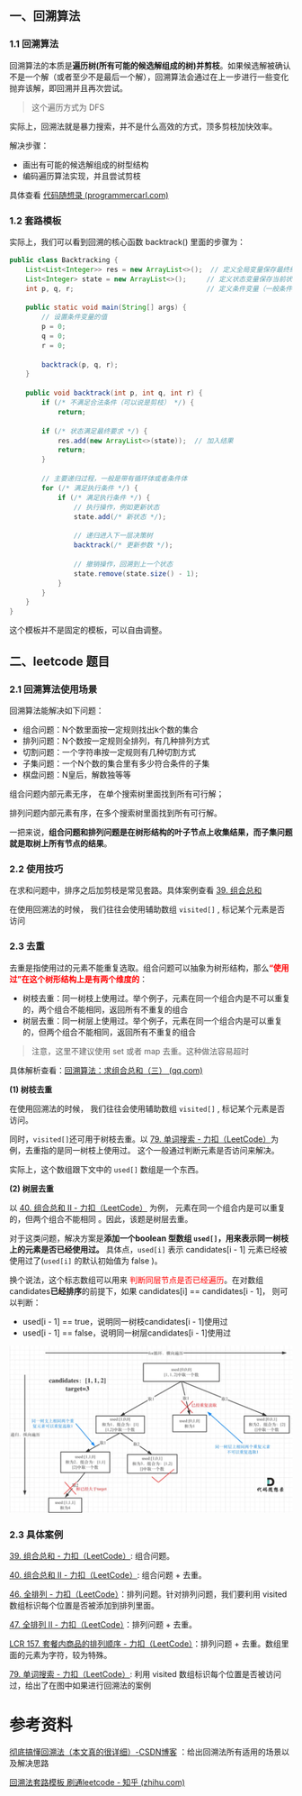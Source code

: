 ## 一、回溯算法

### 1.1 回溯算法

回溯算法的本质是**遍历树(所有可能的候选解组成的树)并剪枝**。如果候选解被确认不是一个解（或者至少不是最后一个解），回溯算法会通过在上一步进行一些变化抛弃该解，即回溯并且再次尝试。

> 这个遍历方式为 DFS

实际上，回溯法就是暴力搜索，并不是什么高效的方式，顶多剪枝加快效率。

解决步骤：

- 画出有可能的候选解组成的树型结构
- 编码遍历算法实现，并且尝试剪枝

具体查看 [代码随想录 (programmercarl.com)](https://www.programmercarl.com/0039.组合总和.html#其他语言版本)



### 1.2 套路模板

实际上，我们可以看到回溯的核心函数 backtrack() 里面的步骤为：

```java
public class Backtracking {
    List<List<Integer>> res = new ArrayList<>();  // 定义全局变量保存最终结果
    List<Integer> state = new ArrayList<>();     // 定义状态变量保存当前状态
    int p, q, r;                                 // 定义条件变量（一般条件变量就是题目直接给的参数）

    public static void main(String[] args) {
        // 设置条件变量的值
        p = 0;
        q = 0;
        r = 0;

        backtrack(p, q, r);
    }

    public void backtrack(int p, int q, int r) {
        if (/* 不满足合法条件（可以说是剪枝） */) {
            return;
        
        if (/* 状态满足最终要求 */) {
            res.add(new ArrayList<>(state));  // 加入结果
            return;
        }

        // 主要递归过程，一般是带有循环体或者条件体
        for (/* 满足执行条件 */) {
            if (/* 满足执行条件 */) {
                // 执行操作，例如更新状态
                state.add(/* 新状态 */);

                // 递归进入下一层决策树
                backtrack(/* 更新参数 */);

                // 撤销操作，回溯到上一个状态
                state.remove(state.size() - 1);
            }
        }
    }
}

```

这个模板并不是固定的模板，可以自由调整。





## 二、leetcode 题目

### 2.1 回溯算法使用场景

回溯算法能解决如下问题：

- 组合问题：N个数里面按一定规则找出k个数的集合
- 排列问题：N个数按一定规则全排列，有几种排列方式
- 切割问题：一个字符串按一定规则有几种切割方式
- 子集问题：一个N个数的集合里有多少符合条件的子集
- 棋盘问题：N皇后，解数独等等



组合问题内部元素无序， 在单个搜索树里面找到所有可行解；

排列问题内部元素有序，在多个搜索树里面找到所有可行解。

一把来说，**组合问题和排列问题是在树形结构的叶子节点上收集结果，而子集问题就是取树上所有节点的结果**。



### 2.2 使用技巧

在求和问题中，排序之后加剪枝是常见套路。具体案例查看  [39. 组合总和](https://www.programmercarl.com/0039.组合总和.html#思路)

在使用回溯法的时候， 我们往往会使用辅助数组 `visited[]` , 标记某个元素是否访问



### 2.3 去重

去重是指使用过的元素不能重复选取。组合问题可以抽象为树形结构，那么<font color="red">**“使用过”在这个树形结构上是有两个维度的**</font>：

- 树枝去重：同一树枝上使用过。举个例子，元素在同一个组合内是不可以重复的，两个组合不能相同，返回所有不重复的组合
- 树层去重：同一树层上使用过。举个例子，元素在同一个组合内是可以重复的，但两个组合不能相同，返回所有不重复的组合

> 注意，这里不建议使用 set 或者 map 去重。这种做法容易超时

具体解析查看：[回溯算法：求组合总和（三） (qq.com)](https://mp.weixin.qq.com/s/_1zPYk70NvHsdY8UWVGXmQ)



**(1) 树枝去重**

在使用回溯法的时候， 我们往往会使用辅助数组 `visited[]` , 标记某个元素是否访问。

同时，`visited[]`还可用于树枝去重。以 [79. 单词搜索 - 力扣（LeetCode）](https://leetcode.cn/problems/word-search/)为例，去重指的是同一树枝上使用过。 这个一般通过判断元素是否访问来解决。

实际上，这个数组跟下文中的 `used[]` 数组是一个东西。



**(2) 树层去重**

以 [40. 组合总和 II - 力扣（LeetCode）](https://leetcode.cn/problems/combination-sum-ii/description/) 为例， 元素在同一个组合内是可以重复的，但两个组合不能相同 。因此，该题是树层去重。

对于这类问题，解决方案是**添加一个boolean 型数组 `used[]`，用来表示同一树枝上的元素是否已经使用过。** 具体点，`used[i]` 表示 candidates[i - 1] 元素已经被使用过了(`used[i]` 的默认初始值为 false )。

换个说法，这个标志数组可以用来<font color="red"> 判断同层节点是否已经遍历</font>。在对数组candidates**已经排序**的前提下，如果 candidates[i] == candidates[i - 1]， 则可以判断：

- used[i - 1] == true，说明同一树枝candidates[i - 1]使用过
- used[i - 1] == false，说明同一树层candidates[i - 1]使用过



![图片](images/640)







### 2.3 具体案例

[39. 组合总和 - 力扣（LeetCode）](https://leetcode.cn/problems/combination-sum/description/): 组合问题。

[40. 组合总和 II - 力扣（LeetCode）](https://leetcode.cn/problems/combination-sum-ii/description/): 组合问题 + 去重。



[46. 全排列 - 力扣（LeetCode）](https://leetcode.cn/problems/permutations/description/)：排列问题。针对排列问题，我们要利用 visited 数组标识每个位置是否被添加到排列里面。

[47. 全排列 II - 力扣（LeetCode）](https://leetcode.cn/problems/permutations-ii/description/)：排列问题 + 去重。

[LCR 157. 套餐内商品的排列顺序 - 力扣（LeetCode）](https://leetcode.cn/problems/zi-fu-chuan-de-pai-lie-lcof/solutions/839108/dai-ma-sui-xiang-lu-jian-zhi-offer-38-zi-gwt6/)：排列问题 + 去重。数组里面的元素为字符，较为特殊。



[79. 单词搜索 - 力扣（LeetCode）](https://leetcode.cn/problems/word-search/): 利用 visited 数组标识每个位置是否被访问过，给出了在图中如果进行回溯法的案例





# 参考资料

[彻底搞懂回溯法（本文真的很详细）-CSDN博客](https://blog.csdn.net/m0_52824954/article/details/123467217) ：给出回溯法所有适用的场景以及解决思路

[回溯法套路模板 刷通leetcode - 知乎 (zhihu.com)](https://zhuanlan.zhihu.com/p/112926891)


